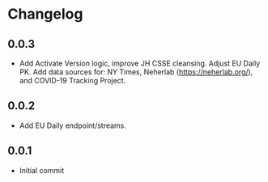 # Changelog

## 0.0.3
  * Add Activate Version logic, improve JH CSSE cleansing. Adjust EU Daily PK. Add data sources for: NY Times, Neherlab (https://neherlab.org/), and COVID-19 Tracking Project.

## 0.0.2
  * Add EU Daily endpoint/streams.

## 0.0.1
  * Initial commit

